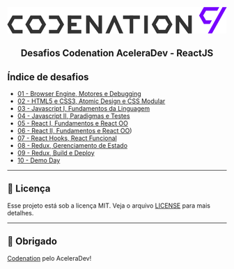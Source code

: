 <img alt="GoStack" src=".github/logo.svg" />
<h2 align="center">
  Desafios Codenation AceleraDev - ReactJS
</h2>

## Índice de desafios

- [01 - Browser Engine, Motores e Debugging](https://github.com/hugo-marcelo/aceleradev-reactjs/tree/master/react-11)
- [02 - HTML5 e CSS3, Atomic Design e CSS Modular](https://github.com/hugo-marcelo/aceleradev-reactjs/tree/master/react-12)
- [03 - Javascript I, Fundamentos da Linguagem](https://github.com/hugo-marcelo/aceleradev-reactjs/tree/master/nodejs-0)
- [04 - Javascript II, Paradigmas e Testes](https://github.com/hugo-marcelo/aceleradev-reactjs/tree/master/nodejs-12)
- [05 - React I, Fundamentos e React OO](https://github.com/hugo-marcelo/aceleradev-reactjs/tree/master/react-13)
- [06 - React II, Fundamentos e React OO](https://github.com/hugo-marcelo/aceleradev-reactjs/tree/master/react-14))
- [07 - React Hooks, React Funcional]()
- [08 - Redux, Gerenciamento de Estado]()
- [09 - Redux, Build e Deploy]()
- [10 - Demo Day]()

---

## :memo: Licença

Esse projeto está sob a licença MIT. Veja o arquivo [LICENSE](LICENSE) para mais detalhes.

---

## :clap: Obrigado

[Codenation](https://codenation.dev/) pelo AceleraDev!
